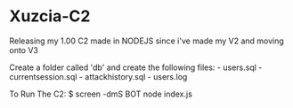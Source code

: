 # Xuzcia-C2
Releasing my 1.00 C2 made in NODEJS since i've made my V2 and moving onto V3


Create a folder called 'db' and create the following files: 
    - users.sql
    - currentsession.sql
    - attackhistory.sql
    - users.log
    
    

To Run The C2:
    $ screen -dmS BOT node index.js <port>
    
    
    

